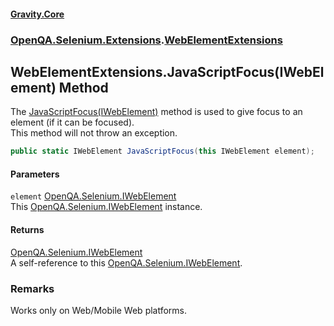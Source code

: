 #### [Gravity.Core](./index.md 'index')
### [OpenQA.Selenium.Extensions](./OpenQA-Selenium-Extensions.md 'OpenQA.Selenium.Extensions').[WebElementExtensions](./OpenQA-Selenium-Extensions-WebElementExtensions.md 'OpenQA.Selenium.Extensions.WebElementExtensions')
## WebElementExtensions.JavaScriptFocus(IWebElement) Method
The [JavaScriptFocus(IWebElement)](./OpenQA-Selenium-Extensions-WebElementExtensions-JavaScriptFocus(IWebElement).md 'OpenQA.Selenium.Extensions.WebElementExtensions.JavaScriptFocus(IWebElement)') method is used to give focus to an element (if it can be focused).  
This method will not throw an exception.  
```csharp
public static IWebElement JavaScriptFocus(this IWebElement element);
```
#### Parameters
<a name='OpenQA-Selenium-Extensions-WebElementExtensions-JavaScriptFocus(IWebElement)-element'></a>
`element` [OpenQA.Selenium.IWebElement](https://docs.microsoft.com/en-us/dotnet/api/OpenQA.Selenium.IWebElement 'OpenQA.Selenium.IWebElement')  
This [OpenQA.Selenium.IWebElement](https://docs.microsoft.com/en-us/dotnet/api/OpenQA.Selenium.IWebElement 'OpenQA.Selenium.IWebElement') instance.  
  
#### Returns
[OpenQA.Selenium.IWebElement](https://docs.microsoft.com/en-us/dotnet/api/OpenQA.Selenium.IWebElement 'OpenQA.Selenium.IWebElement')  
A self-reference to this [OpenQA.Selenium.IWebElement](https://docs.microsoft.com/en-us/dotnet/api/OpenQA.Selenium.IWebElement 'OpenQA.Selenium.IWebElement').  
### Remarks
Works only on Web/Mobile Web platforms.  
